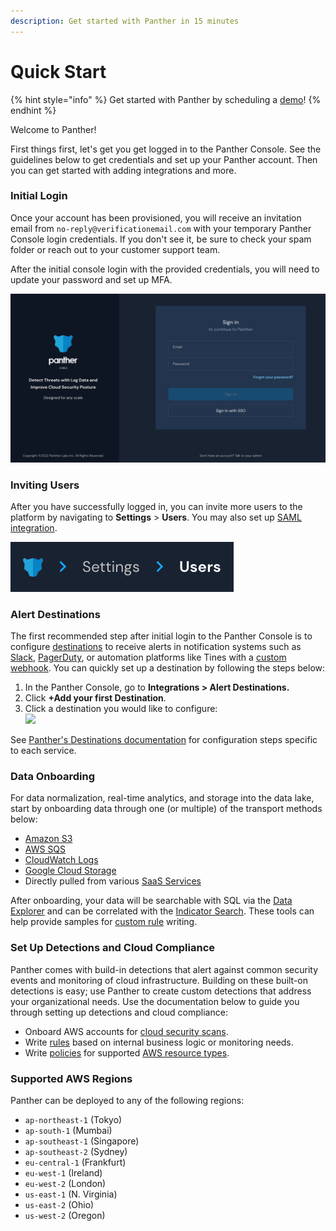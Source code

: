 ```yaml
---
description: Get started with Panther in 15 minutes
---
```


# Quick Start

{% hint style="info" %}
Get started with Panther by scheduling a [demo](https://runpanther.io/request-a-demo/)!
{% endhint %}

Welcome to Panther!

First things first, let's get you get logged in to the Panther Console. See the guidelines below to get credentials and set up your Panther account.  Then you can get started with adding integrations and more.

### Initial Login

Once your account has been provisioned, you will receive an invitation email from `no-reply@verificationemail.com` with your temporary Panther Console login credentials. If you don't see it, be sure to check your spam folder or reach out to your customer support team.

After the initial console login with the provided credentials, you will need to update your password and set up MFA.

![Login Screen](<.gitbook/assets/image (40).png>)

### Inviting Users

After you have successfully logged in, you can invite more users to the platform by navigating to **Settings** > **Users**. You may also set up [SAML integration](system-configuration/saml/).

![](<.gitbook/assets/image (43).png>)

### Alert Destinations

The first recommended step after initial login to the Panther Console is to configure [destinations](https://docs.runpanther.io/destinations) to receive alerts in notification systems such as [Slack](https://docs.runpanther.io/destinations/slack), [PagerDuty](https://docs.runpanther.io/destinations/pagerduty), or automation platforms like Tines with a [custom webhook](https://docs.runpanther.io/destinations/custom\_webhook). You can quickly set up a destination by following the steps below:

1. In the Panther Console, go to **Integrations > Alert Destinations.**
2. Click **+Add your first Destination**.
3. Click a destination you would like to configure:\
   ![](.gitbook/assets/destination-options.png)

See [Panther's Destinations documentation](https://docs.runpanther.io/destinations) for configuration steps specific to each service.

### Data Onboarding

For data normalization, real-time analytics, and storage into the data lake, start by onboarding data through one (or multiple) of the transport methods below:

* [Amazon S3](https://docs.runpanther.io/data-onboarding/data-transports/s3)
* [AWS SQS](https://docs.runpanther.io/data-onboarding/data-transports/sqs)
* [CloudWatch Logs](https://docs.runpanther.io/data-onboarding/data-transports/cwl-source)
* [Google Cloud Storage](https://docs.runpanther.io/data-onboarding/data-transports/gcs)
* Directly pulled from various [SaaS Services](https://docs.runpanther.io/data-onboarding/saas-logs)

After onboarding, your data will be searchable with SQL via the [Data Explorer](https://docs.runpanther.io/data-analytics/data-explorer) and can be correlated with the [Indicator Search](https://docs.runpanther.io/data-analytics/indicator-search). These tools can help provide samples for [custom rule](https://docs.runpanther.io/writing-detections/rules) writing.

### Set Up Detections and Cloud Compliance

Panther comes with build-in detections that alert against common security events and monitoring of cloud infrastructure. Building on these built-on detections is easy; use Panther to create custom detections that address your organizational needs. Use the documentation below to guide you through setting up detections and cloud compliance:

* Onboard AWS accounts for [cloud security scans](https://docs.runpanther.io/data-onboarding/setup-cloud-accounts).
* Write [rules](https://docs.runpanther.io/writing-detections/rules) based on internal business logic or monitoring needs.
* Write [policies](https://docs.runpanther.io/writing-detections/policies) for supported [AWS resource types](https://docs.runpanther.io/resources).

### Supported AWS Regions

Panther can be deployed to any of the following regions:

* `ap-northeast-1` (Tokyo)
* `ap-south-1` (Mumbai)
* `ap-southeast-1` (Singapore)
* `ap-southeast-2` (Sydney)
* `eu-central-1` (Frankfurt)
* `eu-west-1` (Ireland)
* `eu-west-2` (London)
* `us-east-1` (N. Virginia)
* `us-east-2` (Ohio)
* `us-west-2` (Oregon)
